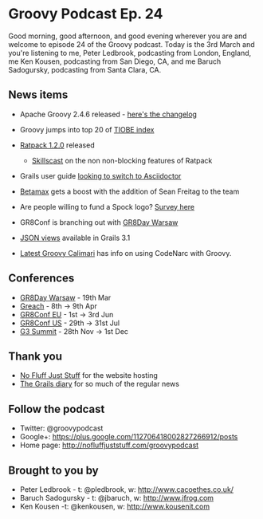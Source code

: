 # Groovy Podcast Ep. 24

Good morning, good afternoon, and good evening wherever you are and welcome to episode 24 of the Groovy podcast. Today is the 3rd March and you're listening to me, Peter Ledbrook, podcasting from London, England, me Ken Kousen, podcasting from San Diego, CA, and me Baruch Sadogursky, podcasting from Santa Clara, CA.

## News items

* Apache Groovy 2.4.6 released - [here's the changelog](http://groovy-lang.org/changelogs/changelog-2.4.6.html)

* Groovy jumps into top 20 of [TIOBE index](http://www.tiobe.com/tiobe_index?page=index)

* [Ratpack 1.2.0](https://ratpack.io/versions/1.2.0) released
  - [Skillscast](https://skillsmatter.com/skillscasts/7698-there-s-so-much-more-to-ratpack-than-non-blocking) on the non non-blocking features of Ratpack

* Grails user guide [looking to switch to Asciidoctor](https://twitter.com/jeffscottbrown/status/705387709792067586)

* [Betamax](https://github.com/betamaxteam/betamax) gets a boost with the addition of Sean Freitag to the team

* Are people willing to fund a Spock logo? [Survey here](https://docs.google.com/forms/d/1sIronRUx11KOZSB6faRyYMcSkMMS9oxUAJHmTakGS2w/viewform?c=0&w=1)

* GR8Conf is branching out with [GR8Day Warsaw](http://warsaw.gr8days.pl/#/)

* [JSON views](https://grails.github.io/grails-views/latest/) available in Grails 3.1

* [Latest Groovy Calimari](http://groovycalamari.com/issues/27) has info on using CodeNarc with Groovy.

## Conferences

* [GR8Day Warsaw](http://warsaw.gr8days.pl/#/) - 19th Mar
* [Greach](http://greachconf.com/) - 8th -> 9th Apr
* [GR8Conf EU](http://gr8conf.eu/#/) - 1st -> 3rd Jun
* [GR8Conf US](http://gr8conf.us/#/) - 29th -> 31st Jul
* [G3 Summit](https://g3summit.com/conference/fort_lauderdale/2016/11/home) - 28th Nov -> 1st Dec

## Thank you

* [No Fluff Just Stuff](https://nofluffjuststuff.com/home/main) for the website hosting
* [The Grails diary](http://grydeske.net/news) for so much of the regular news

## Follow the podcast

* Twitter: @groovypodcast
* Google+: https://plus.google.com/112706418002827266912/posts
* Home page: http://nofluffjuststuff.com/groovypodcast 

## Brought to you by

* Peter Ledbrook - t: @pledbrook, w: http://www.cacoethes.co.uk/
* Baruch Sadogursky - t: @jbaruch, w: http://www.jfrog.com
* Ken Kousen -t: @kenkousen, w: http://www.kousenit.com
